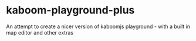 # kaboom-playground-plus
An attempt to create a nicer version of kaboomjs playground - with a built in map editor and other extras
